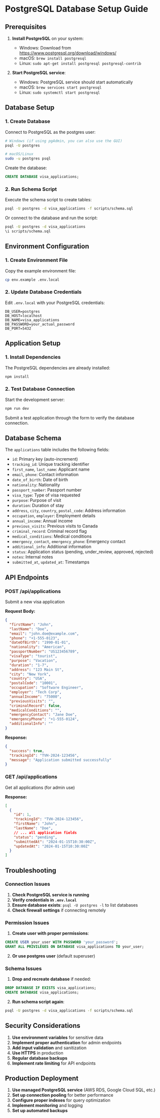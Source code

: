 # PostgreSQL Database Setup Guide

## Prerequisites

1. **Install PostgreSQL** on your system:
   - Windows: Download from https://www.postgresql.org/download/windows/
   - macOS: `brew install postgresql`
   - Linux: `sudo apt-get install postgresql postgresql-contrib`

2. **Start PostgreSQL service**:
   - Windows: PostgreSQL service should start automatically
   - macOS: `brew services start postgresql`
   - Linux: `sudo systemctl start postgresql`

## Database Setup

### 1. Create Database

Connect to PostgreSQL as the postgres user:

```bash
# Windows (if using pgAdmin, you can also use the GUI)
psql -U postgres

# macOS/Linux
sudo -u postgres psql
```

Create the database:

```sql
CREATE DATABASE visa_applications;
```

### 2. Run Schema Script

Execute the schema script to create tables:

```bash
psql -U postgres -d visa_applications -f scripts/schema.sql
```

Or connect to the database and run the script:

```bash
psql -U postgres -d visa_applications
\i scripts/schema.sql
```

## Environment Configuration

### 1. Create Environment File

Copy the example environment file:

```bash
cp env.example .env.local
```

### 2. Update Database Credentials

Edit `.env.local` with your PostgreSQL credentials:

```env
DB_USER=postgres
DB_HOST=localhost
DB_NAME=visa_applications
DB_PASSWORD=your_actual_password
DB_PORT=5432
```

## Application Setup

### 1. Install Dependencies

The PostgreSQL dependencies are already installed:

```bash
npm install
```

### 2. Test Database Connection

Start the development server:

```bash
npm run dev
```

Submit a test application through the form to verify the database connection.

## Database Schema

The `applications` table includes the following fields:

- `id`: Primary key (auto-increment)
- `tracking_id`: Unique tracking identifier
- `first_name`, `last_name`: Applicant name
- `email`, `phone`: Contact information
- `date_of_birth`: Date of birth
- `nationality`: Nationality
- `passport_number`: Passport number
- `visa_type`: Type of visa requested
- `purpose`: Purpose of visit
- `duration`: Duration of stay
- `address`, `city`, `country`, `postal_code`: Address information
- `occupation`, `employer`: Employment details
- `annual_income`: Annual income
- `previous_visits`: Previous visits to Canada
- `criminal_record`: Criminal record flag
- `medical_conditions`: Medical conditions
- `emergency_contact`, `emergency_phone`: Emergency contact
- `additional_info`: Additional information
- `status`: Application status (pending, under_review, approved, rejected)
- `notes`: Internal notes
- `submitted_at`, `updated_at`: Timestamps

## API Endpoints

### POST /api/applications
Submit a new visa application

**Request Body:**
```json
{
  "firstName": "John",
  "lastName": "Doe",
  "email": "john.doe@example.com",
  "phone": "+1-555-0123",
  "dateOfBirth": "1990-01-01",
  "nationality": "American",
  "passportNumber": "US123456789",
  "visaType": "tourist",
  "purpose": "Vacation",
  "duration": "1-7",
  "address": "123 Main St",
  "city": "New York",
  "country": "USA",
  "postalCode": "10001",
  "occupation": "Software Engineer",
  "employer": "Tech Corp",
  "annualIncome": "75000",
  "previousVisits": "",
  "criminalRecord": false,
  "medicalConditions": "",
  "emergencyContact": "Jane Doe",
  "emergencyPhone": "+1-555-0124",
  "additionalInfo": ""
}
```

**Response:**
```json
{
  "success": true,
  "trackingId": "TVH-2024-123456",
  "message": "Application submitted successfully"
}
```

### GET /api/applications
Get all applications (for admin use)

**Response:**
```json
[
  {
    "id": 1,
    "trackingId": "TVH-2024-123456",
    "firstName": "John",
    "lastName": "Doe",
    // ... all application fields
    "status": "pending",
    "submittedAt": "2024-01-15T10:30:00Z",
    "updatedAt": "2024-01-15T10:30:00Z"
  }
]
```

## Troubleshooting

### Connection Issues

1. **Check PostgreSQL service is running**
2. **Verify credentials in `.env.local`**
3. **Ensure database exists**: `psql -U postgres -l` to list databases
4. **Check firewall settings** if connecting remotely

### Permission Issues

1. **Create user with proper permissions**:
```sql
CREATE USER your_user WITH PASSWORD 'your_password';
GRANT ALL PRIVILEGES ON DATABASE visa_applications TO your_user;
```

2. **Or use postgres user** (default superuser)

### Schema Issues

1. **Drop and recreate database** if needed:
```sql
DROP DATABASE IF EXISTS visa_applications;
CREATE DATABASE visa_applications;
```

2. **Run schema script again**:
```bash
psql -U postgres -d visa_applications -f scripts/schema.sql
```

## Security Considerations

1. **Use environment variables** for sensitive data
2. **Implement proper authentication** for admin endpoints
3. **Add input validation** and sanitization
4. **Use HTTPS** in production
5. **Regular database backups**
6. **Implement rate limiting** for API endpoints

## Production Deployment

1. **Use managed PostgreSQL service** (AWS RDS, Google Cloud SQL, etc.)
2. **Set up connection pooling** for better performance
3. **Configure proper indexes** for query optimization
4. **Implement monitoring** and logging
5. **Set up automated backups** 